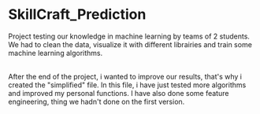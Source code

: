 # SkillCraft_Prediction

Project testing our knowledge in machine learning by teams of 2 students. We had to clean the data, visualize it with different librairies and train some machine learning algorithms.<br/>
<br/>


After the end of the project, i wanted to improve our results, that's why i created the "simplified" file. In this file, i have just tested more algorithms and improved my personal functions. I have also done some feature engineering, thing we hadn't done on the first version.
